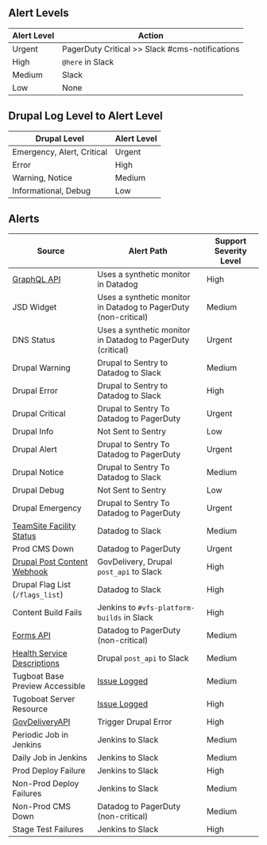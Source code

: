 ## Alert Levels

| Alert Level  | Action                                   |
|--------|------------------------------------------------|
| Urgent | PagerDuty Critical >> Slack #cms-notifications |
| High   | `@here` in Slack                               |
| Medium | Slack                                          |
| Low    | None                                           |

## Drupal Log Level to Alert Level


| Drupal Level               | Alert Level  |
|----------------------------|--------|
| Emergency, Alert, Critical | Urgent |
| Error                      | High   |
| Warning, Notice            | Medium |
| Informational, Debug       | Low    |

## Alerts
| Source                                                                                                                                     | Alert Path                                                                               | Support Severity Level |
|--------------------------------------------------------------------------------------------------------------------------------------------|------------------------------------------------------------------------------------------|------------------------|
| [GraphQL API](https://github.com/department-of-veterans-affairs/va.gov-cms/blob/master/READMES/downstream_dependencies.md)                 | Uses a synthetic monitor in Datadog                                                      | High                   |
| JSD Widget                                                                                                                                 | Uses a synthetic monitor in Datadog to PagerDuty (non-critical)                          | Medium                 |
| DNS Status                                                                                                                                 | Uses a synthetic monitor in Datadog to PagerDuty (critical)                          | Urgent                 |
| Drupal Warning                                                                                                                             | Drupal to Sentry to Datadog to Slack                                                     | Medium                 |
| Drupal Error                                                                                                                               | Drupal to Sentry to Datadog to Slack                                                     | High                   |
| Drupal Critical                                                                                                                            | Drupal to Sentry To Datadog to PagerDuty                                                 | Urgent                 |
| Drupal Info                                                                                                                                | Not Sent to Sentry                                                                       | Low                    |
| Drupal Alert                                                                                                                               | Drupal to Sentry To Datadog to PagerDuty                                                 | Urgent                 |
| Drupal Notice                                                                                                                              | Drupal to Sentry To Datadog to Slack                                                     | Medium                 |
| Drupal Debug                                                                                                                               | Not Sent to Sentry                                                                       | Low                    |
| Drupal Emergency                                                                                                                           | Drupal to Sentry To Datadog to PagerDuty                                                 | Urgent                 |
| [TeamSite Facility Status](https://github.com/department-of-veterans-affairs/va.gov-cms/blob/master/READMES/downstream_dependencies.md)    | Datadog to Slack                                                                         | Medium                 |
| Prod CMS Down                                                                                                                              | Datadog to PagerDuty                                                                  | Urgent                 |
| [Drupal Post Content Webhook](https://github.com/department-of-veterans-affairs/va.gov-cms/blob/master/READMES/downstream_dependencies.md) | GovDelivery, Drupal `post_api` to Slack                                                  | High                   |
| Drupal Flag List (`/flags_list`)                                                                                                            | Datadog to Slack | High                   |
| Content Build Fails                                                                                                                        | Jenkins to `#vfs-platform-builds` in Slack                                               | High                   |
| [Forms API](https://github.com/department-of-veterans-affairs/va.gov-cms/blob/master/READMES/downstream_dependencies.md)                   | Datadog to PagerDuty (non-critical)                                                      | Medium                 |
| [Health Service Descriptions](https://github.com/department-of-veterans-affairs/va.gov-cms/blob/master/READMES/downstream_dependencies.md) | Drupal `post_api` to Slack                                                               | Medium                 |
| Tugboat Base Preview Accessible                                                                                                             | [Issue Logged](https://github.com/department-of-veterans-affairs/va.gov-cms/issues/6307) | Medium                 |
| Tugoboat Server Resource                                                                                                                   | [Issue Logged](https://github.com/department-of-veterans-affairs/va.gov-cms/issues/4562) | High                   |
| [GovDeliveryAPI](https://github.com/department-of-veterans-affairs/va.gov-cms/blob/master/READMES/upstream-dependencies.md)                | Trigger Drupal Error                                                                     | High                   |
| Periodic Job in Jenkins                                                                                                                    | Jenkins to Slack                                                                         | Medium                 |
| Daily Job in Jenkins                                                                                                                       | Jenkins to Slack                                                                         | Medium                 |
| Prod Deploy Failure                                                                                                                        | Jenkins to Slack                                                                         | High                   |
| Non-Prod Deploy Failures                                                                                                                   | Jenkins to Slack                                                                         | Medium                 |
| Non-Prod CMS Down                                                                                                                          | Datadog to PagerDuty (non-critical)                                                   | Medium                 |
| Stage Test Failures                                                                                                                        | Jenkins to Slack                                                                         | High                   |


